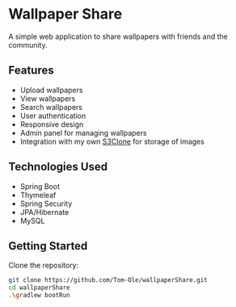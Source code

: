 # Wallpaper Share

A simple web application to share wallpapers with friends and the community.

## Features
- Upload wallpapers
- View wallpapers
- Search wallpapers
- User authentication
- Responsive design
- Admin panel for managing wallpapers
- Integration with my own [S3Clone](https://github.com/Tom-Ole/localFileServer) for storage of images

## Technologies Used
- Spring Boot
- Thymeleaf
- Spring Security
- JPA/Hibernate
- MySQL

## Getting Started
Clone the repository:
   ```bash
   git clone https://github.com/Tom-Ole/wallpaperShare.git
   cd wallpaperShare
   .\gradlew bootRun
```


